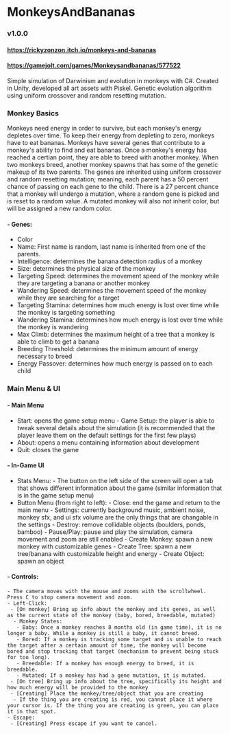 # MonkeysAndBananas 
### v1.0.0
#### https://rickyzonzon.itch.io/monkeys-and-bananas
#### https://gamejolt.com/games/Monkeysandbananas/577522
 Simple simulation of Darwinism and evolution in monkeys with C#. Created in Unity, developed all art assets with Piskel. Genetic evolution algorithm using uniform crossover and random resetting mutation.
 
 ### Monkey Basics
  Monkeys need energy in order to survive, but each monkey's energy depletes over time. To keep their energy from depleting to zero, monkeys have to eat bananas. Monkeys have several genes that contribute to a monkey's ability to find and eat bananas. Once a monkey's energy has reached a certian point, they are able to breed with another monkey. When two monkeys breed, another monkey spawns that has some of the genetic makeup of its two parents. The genes are inherited using uniform crossover and random resetting mutation; meaning, each parent has a 50 percent chance of passing on each gene to the child. There is a 27 percent chance that a monkey will undergo a mutation, where a random gene is picked and is reset to a random value. A mutated monkey will also not inherit color, but will be assigned a new random color.
  #### - Genes:
   - Color
   - Name: First name is random, last name is inherited from one of the parents.
   - Intelligence: determines the banana detection radius of a monkey
   - Size: determines the physical size of the monkey
   - Targeting Speed: determines the movement speed of the monkey while they are targeting a banana or another monkey
   - Wandering Speed: determines the movement speed of the monkey while they are searching for a target
   - Targeting Stamina: determines how much energy is lost over time while the monkey is targeting something
   - Wandering Stamina: determines how much energy is lost over time while the monkey is wandering
   - Max Climb: determines the maximum height of a tree that a monkey is able to climb to get a banana
   - Breeding Threshold: determines the minimum amount of energy necessary to breed
   - Energy Passover: determines how much energy is passed on to each child

### Main Menu & UI
  #### - Main Menu
   - Start: opens the game setup menu
    - Game Setup: the player is able to tweak several details about the simulation (it is recommended that the player leave them on the default settings for the first few plays)
   - About: opens a menu containing information about development
   - Quit: closes the game
  #### - In-Game UI
   - Stats Menu:
    - The button on the left side of the screen will open a tab that shows different information about the game (similar information that is in the game setup menu)
   - Button Menu (from right to left):
    - Close: end the game and return to the main menu
    - Settings: currently background music, ambient noise, monkey sfx, and ui sfx volume are the only things that are changable in the settings
    - Destroy: remove collidable objects (boulders, ponds, bamboo)
    - Pause/Play: pause and play the simulation, camera movement and zoom are still enabled
    - Create Monkey: spawn a new monkey with customizable genes
    - Create Tree: spawn a new tree/banana with customizable height and energy
    - Create Object: spawn an object
  #### - Controls:
    - The camera moves with the mouse and zooms with the scrollwheel. Press C to stop camera movement and zoom.
    - Left-Click:
     - [On monkey] Bring up info about the monkey and its genes, as well as the current state of the monkey (baby, bored, breedable, mutated)
      - Monkey States:
       - Baby: Once a monkey reaches 8 months old (in game time), it is no longer a baby. While a monkey is still a baby, it cannot breed.
       - Bored: If a monkey is tracking some target and is unable to reach the target after a certain amount of time, the monkey will become bored and stop tracking that target (mechanism to prevent being stuck for too long).
       - Breedable: If a monkey has enough energy to breed, it is breedable.
       - Mutated: If a monkey has had a gene mutation, it is mutated. 
     - [On tree] Bring up info about the tree, specifically its height and how much energy will be provided to the monkey
     - [Creating] Place the monkey/tree/object that you are creating
      - If the thing you are creating is red, you cannot place it where your cursor is. If the thing you are creating is green, you can place it in that spot.
    - Escape:
     - [Creating] Press escape if you want to cancel.
    
    
    
    
